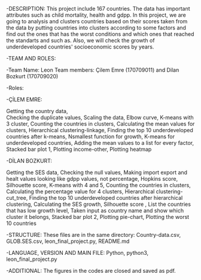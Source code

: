 -DESCRIPTION: This project include 167 countries. The data has important attributes such as child mortality, health and gdpp. In this project, we are going to analysis and clusters countries based on their scores taken from the data by putting countries into clusters according to some factors and find out the ones that has the worst conditions and which ones that reached the standarts and such as. Also, we will check the growth of underdeveloped countries' socioeconomic scores by years.

-TEAM AND ROLES: 

-Team Name: Leon Team members: Çilem Emre (170709011) and Dilan Bozkurt (170709020)

-Roles:

-ÇİLEM EMRE:			

Getting the country data,		
Checking the duplicate values,
Scaling the data,
Elbow curve,
K-means with 3 cluster,
Counting the countries in clusters,
Calculating the mean values for clusters,
Hierarchical clustering-linkage,
Finding the top 10 underdeveloped countries after k-means,
Nsmallest function for growth,
K-means for underdeveloped countries,
Adding the mean values to a list for every factor,
Stacked bar plot 1,
Plotting income-other,
Plotting heatmap

-DİLAN BOZKURT:

Getting the SES data,
Checking the null values,
Making import export and healt values looking like gdpp values, not percentage,
Hopkins score, Silhouette score,
K-means with 4 and 5,
Counting the countries in clusters,
Calculating the percentage value for 4 clusters,
Hierarchical clustering-cut_tree,
Finding the top 10 underdeveloped countries after hierarchical clustering,
Calculating the SES growth,
Silhouette score ,
List the countries that has low growth level,
Taken input as country name and show which cluster it belongs,
Stacked bar plot 2,
Plotting pie-chart,
Plotting the worst 10 countries

-STRUCTURE: These files are in the same directory: Country-data.csv, GLOB.SES.csv, leon_final_project.py, README.md

-LANGUAGE, VERSION AND MAIN FILE: Python, python3, leon_final_project.py

-ADDITIONAL: The figures in the codes are closed and saved as pdf.

